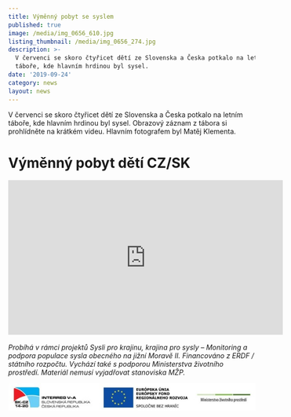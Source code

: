 ```yaml
---
title: Výměnný pobyt se syslem
published: true
image: /media/img_0656_610.jpg
listing_thumbnail: /media/img_0656_274.jpg
description: >-
  V červenci se skoro čtyřicet dětí ze Slovenska a Česka potkalo na letním
  táboře, kde hlavním hrdinou byl sysel. 
date: '2019-09-24'
category: news
layout: news
---
```

V červenci se skoro čtyřicet dětí ze Slovenska a Česka potkalo na letním táboře, kde hlavním hrdinou byl sysel. 
Obrazový záznam z tábora si prohlídněte na krátkém videu. Hlavním fotografem byl Matěj Klementa.

# Výměnný pobyt dětí CZ/SK

<iframe width="560" height="315" src="https://www.youtube.com/embed/GSUegBpJZdU" frameborder="0" allowfullscreen=""></iframe>



_Probíhá v rámci projektů Sysli pro krajinu, krajina pro sysly – Monitoring a podpora populace sysla obecného na jižní Moravě II. Financováno z ERDF / státního rozpočtu. Vychází také s podporou Ministerstva životního prostředí. Materiál nemusí vyjadřovat stanoviska MŽP._

![](/media/logo_irrva-a-mzp_lezato_610.jpg)
